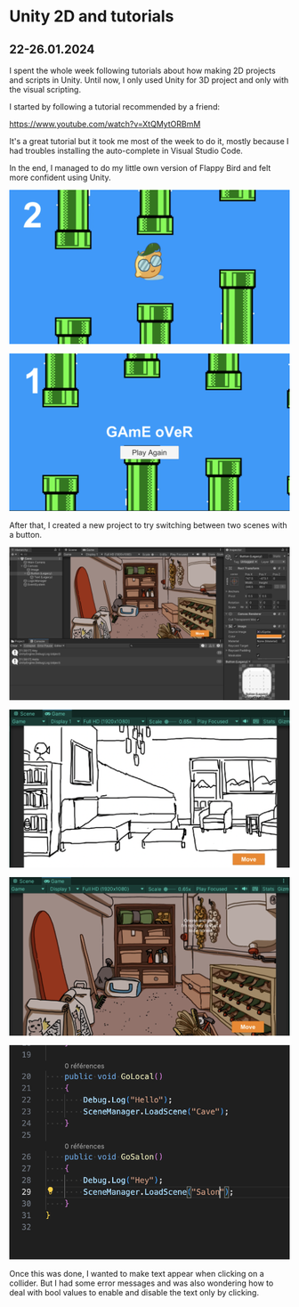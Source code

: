 # Unity 2D and tutorials

## 22-26.01.2024

I spent the whole week following tutorials about how making 2D projects and scripts in Unity. Until now, I only used Unity for 3D project and only with the visual scripting.

I started by following a tutorial recommended by a friend:

https://www.youtube.com/watch?v=XtQMytORBmM

It's a great tutorial but it took me most of the week to do it, mostly because I had troubles installing the auto-complete in Visual Studio Code.

In the end, I managed to do my little own version of Flappy Bird and felt more confident using Unity.

![](images/22-26.01.2024/flappylemon1.png)

![](images/22-26.01.2024/flappylemon2.png)

After that, I created a new project to try switching between two scenes with a button.

![](images/22-26.01.2024/unity.png)

![](images/22-26.01.2024/livingroom.png)

![](images/22-26.01.2024/cave.png)

![](images/22-26.01.2024/scriptscenes.png)

Once this was done, I wanted to make text appear when clicking on a collider. But I had some error messages and was also wondering how to deal with bool values to enable and disable the text only by clicking.
